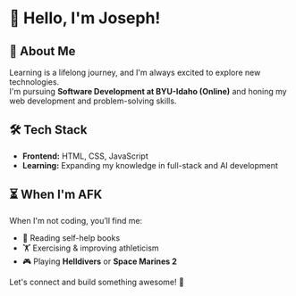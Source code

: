 # 👋 Hello, I'm Joseph!  

## 🚀 About Me  
Learning is a lifelong journey, and I'm always excited to explore new technologies.  
I'm pursuing **Software Development at BYU-Idaho (Online)** and honing my web development and problem-solving skills.  

## 🛠 Tech Stack  
- **Frontend:** HTML, CSS, JavaScript  
- **Learning:** Expanding my knowledge in full-stack and AI development  

## ⏳ When I'm AFK  
When I'm not coding, you’ll find me:  
- 📖 Reading self-help books  
- 🏋️ Exercising & improving athleticism  
- 🎮 Playing **Helldivers** or **Space Marines 2**  

Let's connect and build something awesome! 🚀  

